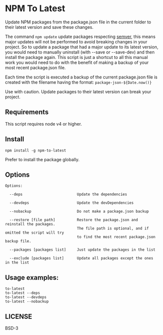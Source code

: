 # NPM To Latest

Update NPM packages from the package.json file in the current folder to their latest version and save these changes.

The command `npm update` update packages respecting [semver](https://docs.npmjs.com/getting-started/semantic-versioning), this means major updates will not be performed to avoid breaking changes in your project. So to update a package that had a major update to its latest version, you would need to manually uninstall (with --save or --save-dev) and then install the package again. This script is just a shortcut to all this manual work you would need to do with the benefit of making a backup of your most recent package.json file.

Each time the script is executed a backup of the current package.json file is created with the filename having the format: `package-json-${Date.now()}`

Use with caution. Update packages to their latest version can break your project.

## Requirements

This script requires node v4 or higher.

## Install

    npm install -g npm-to-latest

Prefer to install the package globally.

## Options

```
Options:

  --deps                         Update the dependencies

  --devdeps                      Update the devDependencies

  --nobackup                     Do not make a package.json backup

  --restore [file path]          Restore the package.json and reinstall the packages.
                                 The file path is optional, and if omitted the script will try
                                 to find the most recent package.json backup file.

  --packages [packages list]     Just update the packages in the list

  --exclude [packages list]      Update all packages except the ones in the list
```
 
## Usage examples:

```
to-latest
to-latest --deps
to-latest --devdeps
to-latest --nobackup
```

## LICENSE

BSD-3
